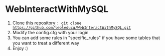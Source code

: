 # WebInteractWithMySQL
1. Clone this repository : <code> git clone https://github.com/leoleducq/WebInteractWithMySQL.git </code>
2. Modify the config.cfg with your login
3. You can add some rules in "specific_rules" if you have some tables that you want to treat a different way
4. Enjoy :)
